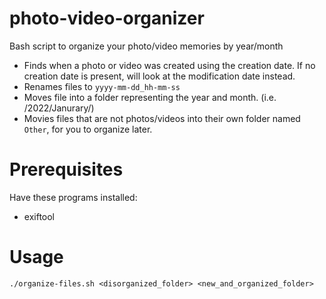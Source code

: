# photo-video-organizer
Bash script to organize your photo/video memories by year/month
* Finds when a photo or video was created using the creation date. If no creation date is present, will look at the modification date instead.
* Renames files to `yyyy-mm-dd_hh-mm-ss`
* Moves file into a folder representing the year and month. (i.e. /2022/Janurary/)
* Movies files that are not photos/videos into their own folder named `Other`, for you to organize later.

# Prerequisites
Have these programs installed:
* exiftool

# Usage
`./organize-files.sh <disorganized_folder> <new_and_organized_folder>` 
